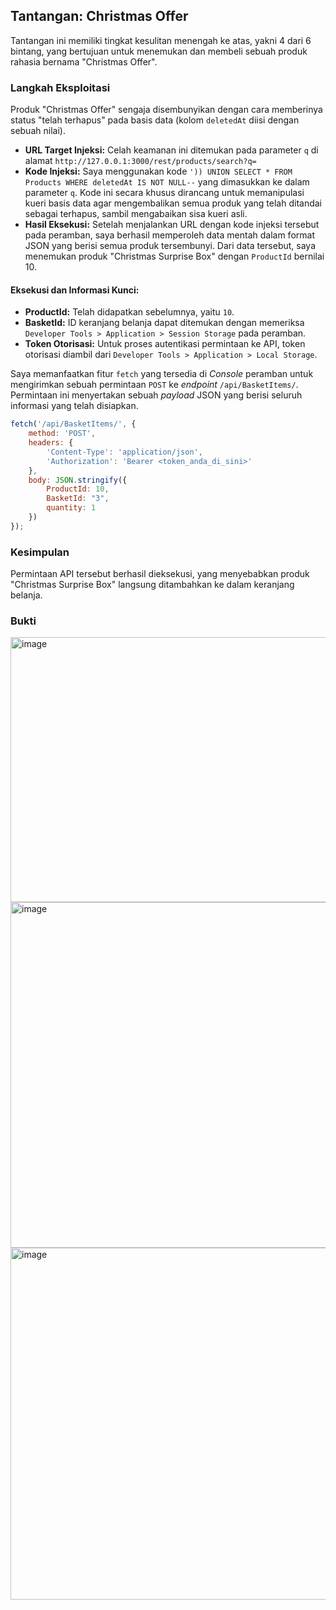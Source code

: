 ##  Tantangan: Christmas Offer

Tantangan ini memiliki tingkat kesulitan menengah ke atas, yakni 4 dari 6 bintang, yang bertujuan untuk menemukan dan membeli sebuah produk rahasia bernama "Christmas Offer".

### Langkah Eksploitasi 
Produk "Christmas Offer" sengaja disembunyikan dengan cara memberinya status "telah terhapus" pada basis data (kolom `deletedAt` diisi dengan sebuah nilai). 

*   **URL Target Injeksi:** Celah keamanan ini ditemukan pada parameter `q` di alamat `http://127.0.0.1:3000/rest/products/search?q=`
*   **Kode Injeksi:** Saya menggunakan kode `')) UNION SELECT * FROM Products WHERE deletedAt IS NOT NULL--` yang dimasukkan ke dalam parameter `q`. Kode ini secara khusus dirancang untuk memanipulasi kueri basis data agar mengembalikan semua produk yang telah ditandai sebagai terhapus, sambil mengabaikan sisa kueri asli.
*   **Hasil Eksekusi:** Setelah menjalankan URL dengan kode injeksi tersebut pada peramban, saya berhasil memperoleh data mentah dalam format JSON yang berisi semua produk tersembunyi. Dari data tersebut, saya menemukan produk "Christmas Surprise Box" dengan `ProductId` bernilai 10.

#### Eksekusi dan Informasi Kunci:
*   **ProductId:** Telah didapatkan sebelumnya, yaitu `10`.
*   **BasketId:** ID keranjang belanja dapat ditemukan dengan memeriksa `Developer Tools > Application > Session Storage` pada peramban.
*   **Token Otorisasi:** Untuk proses autentikasi permintaan ke API, token otorisasi diambil dari `Developer Tools > Application > Local Storage`.

Saya memanfaatkan fitur `fetch` yang tersedia di *Console* peramban untuk mengirimkan sebuah permintaan `POST` ke *endpoint* `/api/BasketItems/`. Permintaan ini menyertakan sebuah *payload* JSON yang berisi seluruh informasi yang telah disiapkan.

```javascript
fetch('/api/BasketItems/', {
    method: 'POST',
    headers: {
        'Content-Type': 'application/json',
        'Authorization': 'Bearer <token_anda_di_sini>'
    },
    body: JSON.stringify({
        ProductId: 10,
        BasketId: "3",
        quantity: 1
    })
});
```

### Kesimpulan 

Permintaan API tersebut berhasil dieksekusi, yang menyebabkan produk "Christmas Surprise Box" langsung ditambahkan ke dalam keranjang belanja. 

### Bukti
<img width="1260" height="424" alt="image" src="https://github.com/user-attachments/assets/fb1a0522-aeab-488b-90b0-cb5bf367322a" />
<img width="1223" height="553" alt="image" src="https://github.com/user-attachments/assets/c8071076-cc6a-4c46-8dab-0e556a7ff2b5" />
<img width="717" height="563" alt="image" src="https://github.com/user-attachments/assets/8a2cfd34-1c6c-4f12-b8d2-24c41a279f67" />
